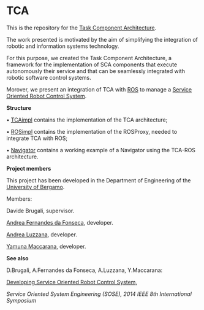 TCA
===

This is the repository for the [Task Component Architecture](https://github.com/yamunamaccarana/TCA/wiki/TCA).

The work presented is motivated by the aim of simplifying the integration of robotic and information systems technology.

For this purpose, we created the Task Component Architecture, a framework for the implementation of SCA components that execute autonomously their service and that can be seamlessly integrated with robotic software control systems. 

Morover, we present an integration of TCA with [ROS](http://wiki.ros.org/) to manage a [Service Oriented Robot Control System](http://ieeexplore.ieee.org/xpl/login.jsp?tp=&arnumber=6830911&url=http%3A%2F%2Fieeexplore.ieee.org%2Fxpls%2Fabs_all.jsp%3Farnumber%3D6830911).

**Structure**

• [TCAimpl](https://github.com/yamunamaccarana/TCA/tree/master/TCAimpl) contains the implementation of the TCA architecture;

• [ROSimpl](https://github.com/yamunamaccarana/TCA/tree/master/ROSimpl) contains the implementation of the ROSProxy, needed to integrate TCA with ROS;

• [Navigator](https://github.com/yamunamaccarana/TCA/tree/master/Navigator) contains a working example of a Navigator using the TCA-ROS architecture.

**Project members**

This project has been developed in the Department of Engineering of the [University of Bergamo](http://www.unibg.it/struttura/en_struttura.asp?cerca=en_dingind_intro).

Members:

Davide Brugali, supervisor.

[Andrea Fernandes da Fonseca](https://github.com/andreafdaf), developer.

[Andrea Luzzana](https://github.com/andrealuzzana), developer.

[Yamuna Maccarana](https://github.com/yamunamaccarana), developer.

**See also**

D.Brugali, A.Fernandes da Fonseca, A.Luzzana, Y.Maccarana:

[Developing Service Oriented Robot Control System](http://ieeexplore.ieee.org/xpl/login.jsp?tp=&arnumber=6830911&url=http%3A%2F%2Fieeexplore.ieee.org%2Fxpls%2Fabs_all.jsp%3Farnumber%3D6830911),

_Service Oriented System Engineering (SOSE), 2014 IEEE 8th International Symposium_

